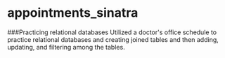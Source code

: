 # appointments_sinatra

###Practicing relational databases
Utilized a doctor's office schedule to practice relational databases and creating joined tables and then adding, updating, and filtering among the tables. 
